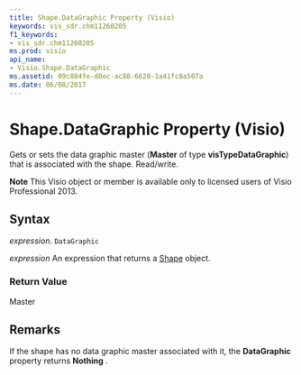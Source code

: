 ```yaml
---
title: Shape.DataGraphic Property (Visio)
keywords: vis_sdr.chm11260205
f1_keywords:
- vis_sdr.chm11260205
ms.prod: visio
api_name:
- Visio.Shape.DataGraphic
ms.assetid: 09c804fe-d0ec-ac88-6620-1a41fc8a507a
ms.date: 06/08/2017
---
```



# Shape.DataGraphic Property (Visio)

Gets or sets the data graphic master (**Master** of type **visTypeDataGraphic**) that is associated with the shape. Read/write.


 **Note**  This Visio object or member is available only to licensed users of Visio Professional 2013.


## Syntax

 _expression_. `DataGraphic`

 _expression_ An expression that returns a [Shape](./Visio.Shape.md) object.


### Return Value

Master


## Remarks

If the shape has no data graphic master associated with it, the  **DataGraphic** property returns **Nothing** .


